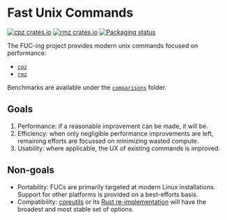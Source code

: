 # Fast Unix Commands

[![cpz crates.io](https://img.shields.io/crates/v/cpz?label=cpz%20crates.io)](https://crates.io/crates/cpz)
[![rmz crates.io](https://img.shields.io/crates/v/rmz?label=rmz%20crates.io)](https://crates.io/crates/rmz)
[![Packaging status](https://repology.org/badge/tiny-repos/fuc.svg)](https://repology.org/project/fuc/badges)

The FUC-ing project provides modern unix commands focused on performance:

- [`cpz`](cpz)
- [`rmz`](rmz)

Benchmarks are available under the [`comparisons`](comparisons) folder.

## Goals

1. Performance: if a reasonable improvement can be made, it will be.
2. Efficiency: when only negligible performance improvements are left, remaining efforts are
   focussed on minimizing wasted compute.
3. Usability: where applicable, the UX of existing commands is improved.

## Non-goals

- Portability: FUCs are primarily targeted at modern Linux installations. Support for other
  platforms is provided on a best-efforts basis.
- Compatibility: [coreutils](https://github.com/coreutils/coreutils) or
  its [Rust re-implementation](https://github.com/uutils/coreutils) will have the broadest and most
  stable set of options.
